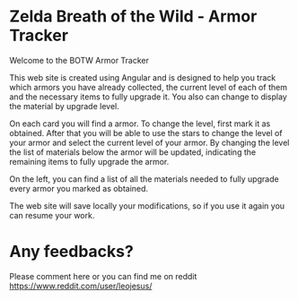 # Zelda Breath of the Wild - Armor Tracker

Welcome to the BOTW Armor Tracker

This web site is created using Angular and is designed to help you track which armors you have already collected, 
the current level of each of them and the necessary items to fully upgrade it.
You also can change to display the material by upgrade level.

On each card you will find a armor. To change the level, first mark it as obtained. 
After that you will be able to use the stars to change the level of your armor and select the current level of your armor. 
By changing the level the list of materials below the armor will be updated, indicating the remaining items to fully upgrade the armor.

On the left, you can find a list of all the materials needed to fully upgrade every armor you marked as obtained.

The web site will save locally your modifications, so if you use it again you can resume your work.

# Any feedbacks? 
Please comment here or you can find me on reddit https://www.reddit.com/user/leojesus/
